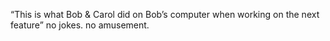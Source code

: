 “This is what Bob & Carol did on Bob’s computer when working on the next feature”
no jokes. no amusement. 
